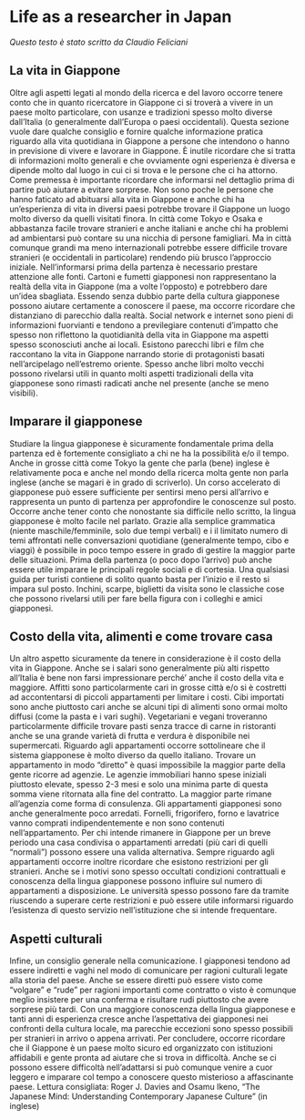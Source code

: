 # Life as a researcher in Japan


*Questo testo è stato scritto da Claudio Feliciani*

## La vita in Giappone
Oltre agli aspetti legati al mondo della ricerca e del lavoro occorre tenere conto che in quanto ricercatore in Giappone ci si troverà a vivere in un paese molto particolare, con usanze e tradizioni spesso molto diverse dall’Italia (o generalmente dall’Europa o paesi occidentali).
Questa sezione vuole dare qualche consiglio e fornire qualche informazione pratica riguardo alla vita quotidiana in Giappone a persone che intendono o hanno in previsione di vivere e lavorare in Giappone. È inutile ricordare che si tratta di informazioni molto generali e che ovviamente ogni esperienza è diversa e dipende molto dal luogo in cui ci si trova e le persone che ci ha attorno.
Come premessa è importante ricordare che informarsi nel dettaglio prima di partire può aiutare a evitare sorprese. Non sono poche le persone che hanno faticato ad abituarsi alla vita in Giappone e anche chi ha un’esperienza di vita in diversi paesi potrebbe trovare il Giappone un luogo molto diverso da quelli visitati finora. In città come Tokyo e Osaka e abbastanza facile trovare stranieri e anche italiani e anche chi ha problemi ad ambientarsi può contare su una nicchia di persone famigliari. Ma in città comunque grandi ma meno internazionali potrebbe essere difficile trovare stranieri (e occidentali in particolare) rendendo più brusco l’approccio iniziale.
Nell’informarsi prima della partenza è necessario prestare attenzione alle fonti. Cartoni e fumetti giapponesi non rappresentano la realtà della vita in Giappone (ma a volte l’opposto) e potrebbero dare un’idea sbagliata. Essendo senza dubbio parte della cultura giapponese possono aiutare certamente a conoscere il paese, ma occorre ricordare che distanziano di parecchio dalla realtà. Social network e internet sono pieni di informazioni fuorvianti e tendono a previlegiare contenuti d’impatto che spesso non riflettono la quotidianità della vita in Giappone ma aspetti spesso sconosciuti anche ai locali.
Esistono parecchi libri e film che raccontano la vita in Giappone narrando storie di protagonisti basati nell’arcipelago nell’estremo oriente. Spesso anche libri molto vecchi possono rivelarsi utili in quanto molti aspetti tradizionali della vita giapponese sono rimasti radicati anche nel presente (anche se meno visibili).


## Imparare il giapponese
Studiare la lingua giapponese è sicuramente fondamentale prima della partenza ed è fortemente consigliato a chi ne ha la possibilità e/o il tempo. Anche in grosse città come Tokyo la gente che parla (bene) inglese è relativamente poca e anche nel mondo della ricerca molta gente non parla inglese (anche se magari è in grado di scriverlo). Un corso accelerato di giapponese può essere sufficiente per sentirsi meno persi all’arrivo e rappresenta un punto di partenza per approfondire le conoscenze sul posto.
Occorre anche tener conto che nonostante sia difficile nello scritto, la lingua giapponese è molto facile nel parlato. Grazie alla semplice grammatica (niente maschile/femminile, solo due tempi verbali) e i il limitato numero di temi affrontati nelle conversazioni quotidiane (generalmente tempo, cibo e viaggi) è possibile in poco tempo essere in grado di gestire la maggior parte delle situazioni.
Prima della partenza (o poco dopo l’arrivo) può anche essere utile imparare le principali regole sociali e di cortesia. Una qualsiasi guida per turisti contiene di solito quanto basta per l’inizio e il resto si impara sul posto. Inchini, scarpe, biglietti da visita sono le classiche cose che possono rivelarsi utili per fare bella figura con i colleghi e amici giapponesi.



## Costo della vita, alimenti e come trovare casa
Un altro aspetto sicuramente da tenere in considerazione è il costo della vita in Giappone. Anche se i salari sono generalmente più alti rispetto all’Italia è bene non farsi impressionare perché’ anche il costo della vita e maggiore. Affitti sono particolarmente cari in grosse città e/o si è costretti ad accontentarsi di piccoli appartamenti per limitare i costi. Cibi importati sono anche piuttosto cari anche se alcuni tipi di alimenti sono ormai molto diffusi (come la pasta e i vari sughi). Vegetariani e vegani troveranno particolarmente difficile trovare pasti senza tracce di carne in ristoranti anche se una grande varietà di frutta e verdura è disponibile nei supermercati.
Riguardo agli appartamenti occorre sottolineare che il sistema giapponese è molto diverso da quello italiano. Trovare un appartamento in modo “diretto” è quasi impossibile la maggior parte della gente ricorre ad agenzie. Le agenzie immobiliari hanno spese iniziali piuttosto elevate, spesso 2-3 mesi e solo una minima parte di questa somma viene ritornata alla fine del contratto. La maggior parte rimane all’agenzia come forma di consulenza. Gli appartamenti giapponesi sono anche generalmente poco arredati. Fornelli, frigorifero, forno e lavatrice vanno comprati indipendentemente e non sono contenuti nell’appartamento. Per chi intende rimanere in Giappone per un breve periodo una casa condivisa o appartamenti arredati (più cari di quelli “normali”) possono essere una valida alternativa. Sempre riguardo agli appartamenti occorre inoltre ricordare che esistono restrizioni per gli stranieri. Anche se i motivi sono spesso occultati condizioni contrattuali e conoscenza della lingua giapponese possono influire sul numero di appartamenti a disposizione. Le università spesso possono fare da tramite riuscendo a superare certe restrizioni e può essere utile informarsi riguardo l’esistenza di questo servizio nell’istituzione che si intende frequentare.


## Aspetti culturali
Infine, un consiglio generale nella comunicazione. I giapponesi tendono ad essere indiretti e vaghi nel modo di comunicare per ragioni culturali legate alla storia del paese. Anche se essere diretti può essere visto come “volgare” e “rude” per ragioni importanti come contratto o visto è comunque meglio insistere per una conferma e risultare rudi piuttosto che avere sorprese più tardi. Con una maggiore conoscenza della lingua giapponese e tanti anni di esperienza cresce anche l’aspettativa dei giapponesi nei confronti della cultura locale, ma parecchie eccezioni sono spesso possibili per stranieri in arrivo o appena arrivati.
Per concludere, occorre ricordare che il Giappone è un paese molto sicuro ed organizzato con istituzioni affidabili e gente pronta ad aiutare che si trova in difficoltà. Anche se ci possono essere difficoltà nell’adattarsi si può comunque venire a cuor leggero e imparare col tempo a conoscere questo misterioso a affascinante paese.
Lettura consigliata: Roger J. Davies and Osamu Ikeno, “The Japanese Mind: Understanding Contemporary Japanese Culture” (in inglese)  
